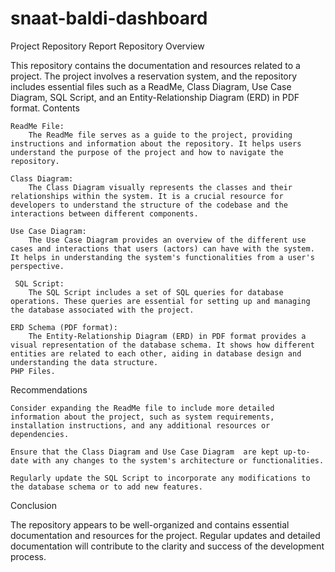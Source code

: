 # snaat-baldi-dashboard

Project Repository Report
Repository Overview

This repository contains the documentation and resources related to a project. The project involves a reservation system, and the repository includes essential files such as a ReadMe, Class Diagram, Use Case Diagram, SQL Script, and an Entity-Relationship Diagram (ERD) in PDF format.
Contents

    ReadMe File:
        The ReadMe file serves as a guide to the project, providing instructions and information about the repository. It helps users understand the purpose of the project and how to navigate the repository.

    Class Diagram:
        The Class Diagram visually represents the classes and their relationships within the system. It is a crucial resource for developers to understand the structure of the codebase and the interactions between different components.

    Use Case Diagram:
        The Use Case Diagram provides an overview of the different use cases and interactions that users (actors) can have with the system. It helps in understanding the system's functionalities from a user's perspective.

     SQL Script:
        The SQL Script includes a set of SQL queries for database operations. These queries are essential for setting up and managing the database associated with the project.

    ERD Schema (PDF format):
        The Entity-Relationship Diagram (ERD) in PDF format provides a visual representation of the database schema. It shows how different entities are related to each other, aiding in database design and understanding the data structure.
    PHP Files.

Recommendations

    Consider expanding the ReadMe file to include more detailed information about the project, such as system requirements, installation instructions, and any additional resources or dependencies.

    Ensure that the Class Diagram and Use Case Diagram  are kept up-to-date with any changes to the system's architecture or functionalities.

    Regularly update the SQL Script to incorporate any modifications to the database schema or to add new features.

Conclusion

The repository appears to be well-organized and contains essential documentation and resources for the project. Regular updates and detailed documentation will contribute to the clarity and success of the development process.
